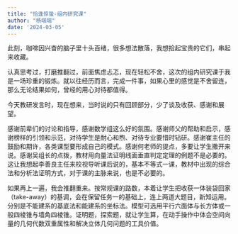 ```yaml
---
title: "恰逢惊蛰-组内研究课"
author: "杨端端"
date: '2024-03-05'
---
```


此刻，咖啡因兴奋的脑子里十头百绪，很多想法散落，我想拾起宝贵的它们，串起来收藏。

认真思考过，打磨推翻过，前面焦虑忐忑，现在轻松不舍，这次的组内研究课于我是一场珍重的锻炼。就以往经历而言，完成一件事，如果心里的感觉是不舍留连，那么无论结果如何，曾经的用心对待都值得。

今天教研发言时，现在想来，当时说的只有回顾部分，少了谈及收获、感谢和展望。

感谢前辈们的讨论和指导，感谢数学组这么好的氛围。感谢师父的帮助和启示，感谢榜样的引领和示范，对待学生是耐心和煦、对待专业要惜时钻研。感谢崔主任的鼓励和期许，各类课型要形成自己的模式。感谢何老师的提点，多要让学生撒开来说。感谢吴组长的点拨，教材用向量法证明线面垂直判定定理的例题不是必要的。这让我想起李善良主任来校视导听课后说的，基本不等式一课，教材中出现的综合法和分析法证明方式，对于课的主脉来说，也是不必要的。

如果再上一遍，我会推翻重来。按常规课的路数，本着让学生把收获一体装袋回家（take-away）的基调，会在保留任务一的基础上，连上两道大题目，新知运用。分别是不能建系的基底法和能建系的坐标法。模型可选用平行六面体与长方体或一般四棱锥与墙角四棱锥。证明题，探索题，就让学生算，在动手操作中体会空间向量的几何代数双重属性和解决立体几何问题的工具价值。